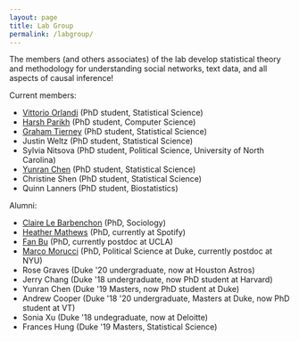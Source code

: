 ```yaml
---
layout: page
title: Lab Group
permalink: /labgroup/
---
```

The members (and others associates) of the lab develop statistical theory and methodology for understanding social networks, text data, and all aspects of causal inference! 

Current members:

* [Vittorio Orlandi](https://vittorioorlandi.github.io/) (PhD student, Statistical Science)
* [Harsh Parikh](https://sites.google.com/view/harshparikh/) (PhD student, Computer Science)
* [Graham Tierney](http://g-tierney.github.io) (PhD student, Statistical Science)
* Justin Weltz (PhD student, Statistical Science)
* Sylvia Nitsova (PhD student, Political Science, University of North Carolina)
* [Yunran Chen](http://yunranchen.github.io) (PhD student, Statistical Science)
* Christine Shen (PhD student, Statistical Science)
* Quinn Lanners (PhD student, Biostatistics)

Alumni:

* [Claire Le Barbenchon](https://clebarbenchon.wixsite.com/academic) (PhD, Sociology)
* [Heather Mathews](https://mathewhm.github.io) (PhD, currently at Spotify)
* [Fan Bu](http://fanbuduke17.github.io/) (PhD, currently postdoc at UCLA)
* [Marco Morucci](https://marcomorucci.com//bio/) (PhD, Political Science at Duke, currently postdoc at NYU)
* Rose Graves (Duke '20 undergraduate, now at Houston Astros)
* Jerry Chang (Duke '18 undergraduate, now PhD student at Harvard)
* Yunran Chen (Duke '19 Masters, now PhD student at Duke)
* Andrew Cooper (Duke '18 '20 undergraduate, Masters at Duke, now PhD student at VT)
* Sonia Xu (Duke '18 undegraduate, now at Deloitte)
* Frances Hung (Duke '19 Masters, Statistical Science)
